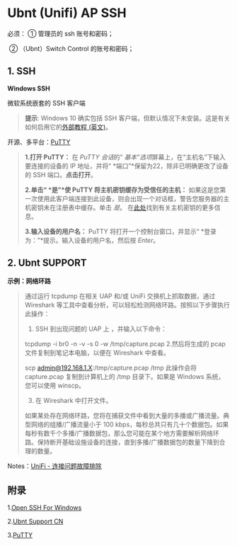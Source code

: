 # Ubnt (Unifi) AP SSH

必须： ① 管理员的 ssh 账号和密码；

​			 ② （Ubnt）Switch Control 的账号和密码；

## 1. SSH

**Windows SSH**

微软系统嵌套的 SSH 客户端

>  **提示**:  Windows 10 确实包括 SSH 客户端，但默认情况下未安装。这是有关如何启用它的[外部教程 (英文)](https://fossbytes.com/enable-built-windows-10-openssh-client/)。

开源、多平台：[PuTTY](https://www.putty.org/)

> **1.打开 PuTTY：** 在 *PuTTY 会话*的“ *基本”选项*屏幕上，在“主机名”下输入要连接的设备的 IP 地址，并将“ *端口”*保留为22，除非已明确更改了设备的 SSH 端口。**点击打开**。
>
> **2.单击“ \*是”\*使 PuTTY 将主机密钥缓存为受信任的主机：** 如果这是您第一次使用此客户端连接到此设备，则会出现一个对话框，警告您服务器的主机密钥未在注册表中缓存。单击 *是*。 
> 在[此处](http://the.earth.li/~sgtatham/putty/0.67/htmldoc/Chapter2.html#gs-hostkey)找到有关主机密钥的更多信息。 
>
> **3.输入设备的用户名：** PuTTY 将打开一个控制台窗口，并显示“ *登录为：”*提示。输入设备的用户名，然后按 *Enter*。

## 2. Ubnt SUPPORT 

**示例：网络环路**

> 通过运行 tcpdump 在相关 UAP 和/或 UniFi 交换机上抓取数据，通过 Wireshark 等工具中查看分析，可以轻松检测网络环路。按照以下步骤执行此操作：
>
> 1. SSH 到出现问题的 UAP 上 ，并输入以下命令：
>
> tcpdump -i br0 -n -v -s 0 -w /tmp/capture.pcap
> 2.然后将生成的 pcap 文件复制到笔记本电脑，以便在 Wireshark 中查看。
>
> scp admin@192.168.1.X:/tmp/capture.pcap /tmp
> 此操作会将 capture.pcap 复制到计算机上的 /tmp 目录下。如果是 Windows 系统，您可以使用 winscp。
>
> 3. 在 Wireshark 中打开文件。
>
> 如果某处存在网络环路，您将在捕获文件中看到大量的多播或广播流量。典型网络的组播/广播流量小于 100 kbps，每秒总共只有几十个数据包。如果每秒有数千个多播/广播数据包，那么您可能在某个地方需要解析网络环路。保持断开基础设施设备的连接，直到多播/广播数据包的数量下降到合理的数量。

Notes：[UniFi - 连接问题故障排除](https://help.ubnt.com.cn/hc/zh-cn/articles/360000237441)

## 附录

1.[Open SSH For Windows](https://docs.microsoft.com/en-us/windows-server/administration/openssh/openssh_install_firstuse)

2.[Ubnt Support CN](https://help.ubnt.com.cn/hc/zh-cn)

3.[PuTTY]([PuTTY](https://www.putty.org/))

